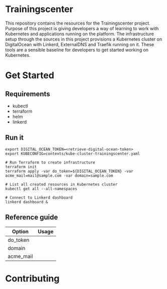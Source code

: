 # Trainingscenter

This repository contains the resources for the Trainingscenter project. Purpose of this project is giving developers a way of learning to work with Kubernetes and applications running on the platform. The infrastructure setup through the sources in this project provisions a Kubernetes cluster on DigitalOcean with Linkerd, ExternalDNS and Traefik running on it. These tools are a sensible baseline for developers to get started working on Kubernetes.   

# Get Started 

## Requirements

* kubectl
* terraform
* helm
* linkerd
  
## Run it

```
export DIGITAL_OCEAN_TOKEN=<retrieve-digital-ocean-token>
export KUBECONFIG=contexts/kube-cluster-trainingscenter.yaml

# Run Terraform to create infrastructure
terraform init
terraform apply -var do_token=${DIGITAL_OCEAN_TOKEN} -var acme_mail=mail@sample.com -var domain=sample.com

# List all created resources in Kubernetes cluster
kubectl get all --all-namespaces

# Connect to Linkerd dashboard
linkerd dashboard &
```

## Reference guide

| Option        | Usage                 |
| ------------- |:---------------------:|
| do_token      |                       |
| domain        |                       |
| acme_mail     |                       |

# Contributing